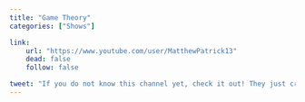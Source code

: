 ```yaml
---
title: "Game Theory"
categories: ["Shows"]

link:
    url: "https://www.youtube.com/user/MatthewPatrick13"
    dead: false
    follow: false

tweet: "If you do not know this channel yet, check it out! They just crossed one million subscribers on Youtube."
---
```

